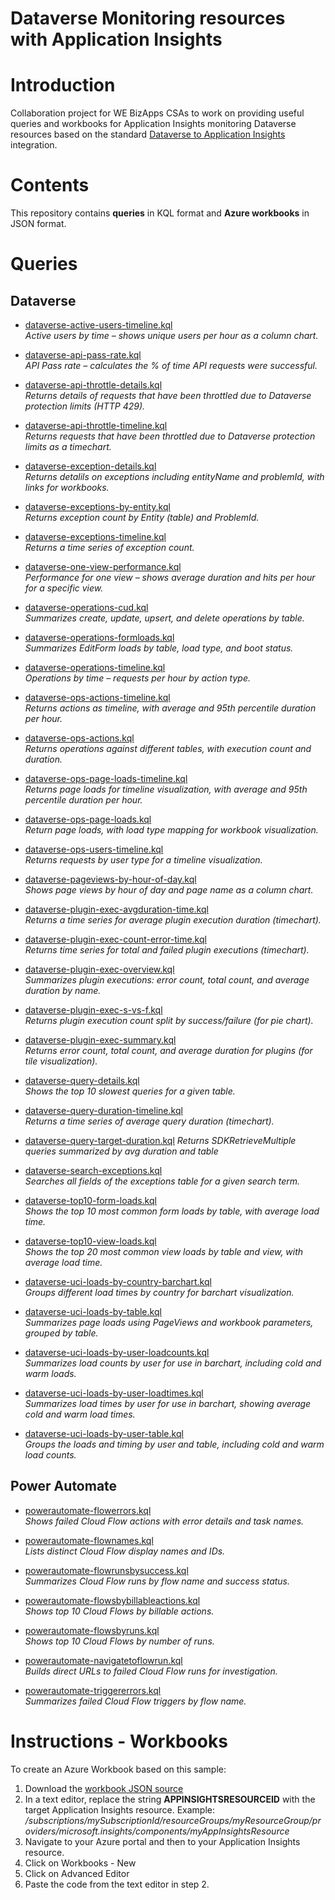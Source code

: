 # Dataverse Monitoring resources with Application Insights

# Introduction 
Collaboration project for WE BizApps CSAs to work on providing useful queries and workbooks for Application Insights monitoring Dataverse resources based on the standard [Dataverse to Application Insights](https://learn.microsoft.com/en-us/power-platform/admin/analyze-telemetry) integration.

# Contents
This repository contains **queries** in KQL format and **Azure workbooks** in JSON format.

# Queries

## Dataverse
- [dataverse-active-users-timeline.kql](queries/dataverse-active-users-timeline.kql)  
  *Active users by time – shows unique users per hour as a column chart.*

- [dataverse-api-pass-rate.kql](queries/dataverse-api-pass-rate.kql)  
  *API Pass rate – calculates the % of time API requests were successful.*

- [dataverse-api-throttle-details.kql](queries/dataverse-api-throttle-details.kql)  
  *Returns details of requests that have been throttled due to Dataverse protection limits (HTTP 429).*

- [dataverse-api-throttle-timeline.kql](queries/dataverse-api-throttle-timeline.kql)  
  *Returns requests that have been throttled due to Dataverse protection limits as a timechart.*

- [dataverse-exception-details.kql](queries/dataverse-exception-details.kql)  
  *Returns detalils on exceptions including entityName and problemId, with links for workbooks.*

- [dataverse-exceptions-by-entity.kql](queries/dataverse-exceptions-by-entity.kql)  
  *Returns exception count by Entity (table) and ProblemId.*

- [dataverse-exceptions-timeline.kql](queries/dataverse-exceptions-timeline.kql)  
  *Returns a time series of exception count.*

- [dataverse-one-view-performance.kql](queries/dataverse-one-view-performance.kql)  
  *Performance for one view – shows average duration and hits per hour for a specific view.*

- [dataverse-operations-cud.kql](queries/dataverse-operations-cud.kql)  
  *Summarizes create, update, upsert, and delete operations by table.*

- [dataverse-operations-formloads.kql](queries/dataverse-operations-formloads.kql)  
  *Summarizes EditForm loads by table, load type, and boot status.*

- [dataverse-operations-timeline.kql](queries/dataverse-operations-timeline.kql)  
  *Operations by time – requests per hour by action type.*

- [dataverse-ops-actions-timeline.kql](queries/dataverse-ops-actions-timeline.kql)  
  *Returns actions as timeline, with average and 95th percentile duration per hour.*

- [dataverse-ops-actions.kql](queries/dataverse-ops-actions.kql)  
  *Returns operations against different tables, with execution count and duration.*

- [dataverse-ops-page-loads-timeline.kql](queries/dataverse-ops-page-loads-timeline.kql)  
  *Returns page loads for timeline visualization, with average and 95th percentile duration per hour.*

- [dataverse-ops-page-loads.kql](queries/dataverse-ops-page-loads.kql)  
  *Return page loads, with load type mapping for workbook visualization.*

- [dataverse-ops-users-timeline.kql](queries/dataverse-ops-users-timeline.kql)  
  *Returns requests by user type for a timeline visualization.*

- [dataverse-pageviews-by-hour-of-day.kql](queries/dataverse-pageviews-by-hour-of-day.kql)  
  *Shows page views by hour of day and page name as a column chart.*

- [dataverse-plugin-exec-avgduration-time.kql](queries/dataverse-plugin-exec-avgduration-time.kql)  
  *Returns a time series for average plugin execution duration (timechart).*

- [dataverse-plugin-exec-count-error-time.kql](queries/dataverse-plugin-exec-count-error-time.kql)  
  *Returns time series for total and failed plugin executions (timechart).*

- [dataverse-plugin-exec-overview.kql](queries/dataverse-plugin-exec-overview.kql)  
  *Summarizes plugin executions: error count, total count, and average duration by name.*

- [dataverse-plugin-exec-s-vs-f.kql](queries/dataverse-plugin-exec-s-vs-f.kql)  
  *Returns plugin execution count split by success/failure (for pie chart).*

- [dataverse-plugin-exec-summary.kql](queries/dataverse-plugin-exec-summary.kql)  
  *Returns error count, total count, and average duration for plugins (for tile visualization).*

- [dataverse-query-details.kql](queries/dataverse-query-details.kql)  
  *Shows the top 10 slowest queries for a given table.*

- [dataverse-query-duration-timeline.kql](queries/dataverse-query-duration-timeline.kql)  
  *Returns a time series of average query duration (timechart).*

- [dataverse-query-target-duration.kql](queries/dataverse-query-target-duration.kql)
  *Returns SDKRetrieveMultiple queries summarized by avg duration and table*

- [dataverse-search-exceptions.kql](queries/dataverse-search-exceptions.kql)  
  *Searches all fields of the exceptions table for a given search term.*

- [dataverse-top10-form-loads.kql](queries/dataverse-top10-form-loads.kql)  
  *Shows the top 10 most common form loads by table, with average load time.*

- [dataverse-top10-view-loads.kql](queries/dataverse-top10-view-loads.kql)  
  *Shows the top 20 most common view loads by table and view, with average load time.*

- [dataverse-uci-loads-by-country-barchart.kql](queries/dataverse-uci-loads-by-country-barchart.kql)  
  *Groups different load times by country for barchart visualization.*

- [dataverse-uci-loads-by-table.kql](queries/dataverse-uci-loads-by-table.kql)  
  *Summarizes page loads using PageViews and workbook parameters, grouped by table.*

- [dataverse-uci-loads-by-user-loadcounts.kql](queries/dataverse-uci-loads-by-user-loadcounts.kql)  
  *Summarizes load counts by user for use in barchart, including cold and warm loads.*

- [dataverse-uci-loads-by-user-loadtimes.kql](queries/dataverse-uci-loads-by-user-loadtimes.kql)  
  *Summarizes load times by user for use in barchart, showing average cold and warm load times.*

- [dataverse-uci-loads-by-user-table.kql](queries/dataverse-uci-loads-by-user-table.kql)  
  *Groups the loads and timing by user and table, including cold and warm load counts.*



## Power Automate

- [powerautomate-flowerrors.kql](queries/powerautomate-flowerrors.kql)  
  *Shows failed Cloud Flow actions with error details and task names.*

- [powerautomate-flownames.kql](queries/powerautomate-flownames.kql)  
  *Lists distinct Cloud Flow display names and IDs.*

- [powerautomate-flowrunsbysuccess.kql](queries/powerautomate-flowrunsbysuccess.kql)  
  *Summarizes Cloud Flow runs by flow name and success status.*

- [powerautomate-flowsbybillableactions.kql](queries/powerautomate-flowsbybillableactions.kql)  
  *Shows top 10 Cloud Flows by billable actions.*

- [powerautomate-flowsbyruns.kql](queries/powerautomate-flowsbyruns.kql)  
  *Shows top 10 Cloud Flows by number of runs.*

- [powerautomate-navigatetoflowrun.kql](queries/powerautomate-navigatetoflowrun.kql)  
  *Builds direct URLs to failed Cloud Flow runs for investigation.*

- [powerautomate-triggererrors.kql](queries/powerautomate-triggererrors.kql)  
  *Summarizes failed Cloud Flow triggers by flow name.*


# Instructions - Workbooks
To create an Azure Workbook based on this sample:
1. Download the [workbook JSON source](workbooks/DataverseMonitoringWorkbook101.json)
2. In a text editor, replace the string **APPINSIGHTSRESOURCEID** with the target Application Insights resource. Example: */subscriptions/mySubscriptionId/resourceGroups/myResourceGroup/providers/microsoft.insights/components/myAppInsightsResource*
3. Navigate to your Azure portal and then to your Application Insights resource.
4. Click on Workbooks - New
5. Click on Advanced Editor
6. Paste the code from the text editor in step 2.


